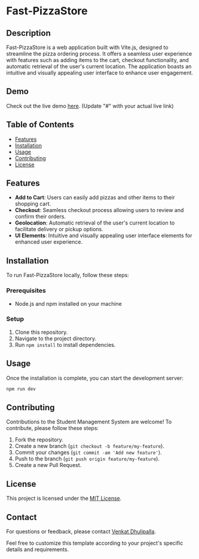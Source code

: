 # Fast-PizzaStore

## Description
Fast-PizzaStore is a web application built with Vite.js, designed to streamline the pizza ordering process. It offers a seamless user experience with features such as adding items to the cart, checkout functionality, and automatic retrieval of the user's current location. The application boasts an intuitive and visually appealing user interface to enhance user engagement.

## Demo
Check out the live demo [here](#). (Update "#" with your actual live link)


## Table of Contents
- [Features](#features)
- [Installation](#installation)
- [Usage](#usage)
- [Contributing](#contributing)
- [License](#license)

## Features
- **Add to Cart**: Users can easily add pizzas and other items to their shopping cart.
- **Checkout**: Seamless checkout process allowing users to review and confirm their orders.
- **Geolocation**: Automatic retrieval of the user's current location to facilitate delivery or pickup options.
- **UI Elements**: Intuitive and visually appealing user interface elements for enhanced user experience.

## Installation
To run Fast-PizzaStore locally, follow these steps:

### Prerequisites
- Node.js and npm installed on your machine

### Setup
1. Clone this repository.
2. Navigate to the project directory.
3. Run `npm install` to install dependencies.

## Usage
Once the installation is complete, you can start the development server:

```bash
npm run dev
```


## Contributing
Contributions to the Student Management System are welcome! To contribute, please follow these steps:
1. Fork the repository.
2. Create a new branch (`git checkout -b feature/my-feature`).
3. Commit your changes (`git commit -am 'Add new feature'`).
4. Push to the branch (`git push origin feature/my-feature`).
5. Create a new Pull Request.

## License
This project is licensed under the [MIT License](LICENSE).

## Contact
For questions or feedback, please contact [Venkat Dhulipalla](mailto:venkatdhulipalla21@gmail.com).

Feel free to customize this template according to your project's specific details and requirements.
